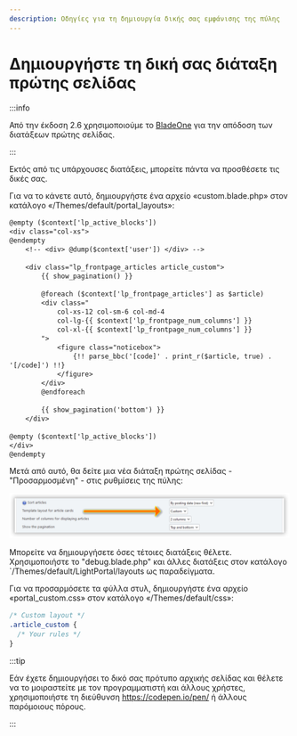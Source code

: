 ```yaml
---
description: Οδηγίες για τη δημιουργία δικής σας εμφάνισης της πύλης
---
```


# Δημιουργήστε τη δική σας διάταξη πρώτης σελίδας

:::info

Από την έκδοση 2.6 χρησιμοποιούμε το [BladeOne](https://github.com/EFTEC/BladeOne) για την απόδοση των διατάξεων πρώτης σελίδας.

:::

Εκτός από τις υπάρχουσες διατάξεις, μπορείτε πάντα να προσθέσετε τις δικές σας.

Για να το κάνετε αυτό, δημιουργήστε ένα αρχείο «custom.blade.php» στον κατάλογο «/Themes/default/portal_layouts»:

```php:line-numbers {9}
@empty ($context['lp_active_blocks'])
<div class="col-xs">
@endempty
	<!-- <div> @dump($context['user']) </div> -->

	<div class="lp_frontpage_articles article_custom">
		{{ show_pagination() }}

		@foreach ($context['lp_frontpage_articles'] as $article)
		<div class="
			col-xs-12 col-sm-6 col-md-4
			col-lg-{{ $context['lp_frontpage_num_columns'] }}
			col-xl-{{ $context['lp_frontpage_num_columns'] }}
		">
			<figure class="noticebox">
				{!! parse_bbc('[code]' . print_r($article, true) . '[/code]') !!}
			</figure>
		</div>
		@endforeach

		{{ show_pagination('bottom') }}
	</div>

@empty ($context['lp_active_blocks'])
</div>
@endempty
```

Μετά από αυτό, θα δείτε μια νέα διάταξη πρώτης σελίδας - "Προσαρμοσμένη" - στις ρυθμίσεις της πύλης:

![Select custom template](set_custom_template.png)

Μπορείτε να δημιουργήσετε όσες τέτοιες διατάξεις θέλετε. Χρησιμοποιήστε το "debug.blade.php" και άλλες διατάξεις στον κατάλογο \`/Themes/default/LightPortal/layouts ως παραδείγματα.

Για να προσαρμόσετε τα φύλλα στυλ, δημιουργήστε ένα αρχείο «portal_custom.css» στον κατάλογο «/Themes/default/css»:

```css {3}
/* Custom layout */
.article_custom {
  /* Your rules */
}
```

:::tip

Εάν έχετε δημιουργήσει το δικό σας πρότυπο αρχικής σελίδας και θέλετε να το μοιραστείτε με τον προγραμματιστή και άλλους χρήστες, χρησιμοποιήστε τη διεύθυνση https://codepen.io/pen/ ή άλλους παρόμοιους πόρους.

:::
